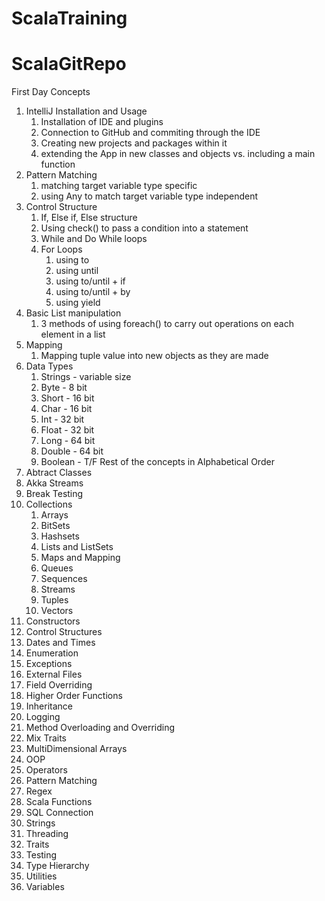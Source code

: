# ScalaTraining

# ScalaGitRepo



First Day Concepts
1) IntelliJ Installation and Usage
    1) Installation of IDE and plugins 
    2) Connection to GitHub and commiting through the IDE
    3) Creating new projects and packages within it
    4) extending the App in new classes and objects vs. including a main function
2) Pattern Matching
    1) matching target variable type specific
    2) using Any to match target variable type independent
3) Control Structure
    1) If, Else if, Else structure 
    2) Using check() to pass a condition into a statement
    3) While and Do While loops 
    4) For Loops
        1) using to
        2) using until
        3) using to/until + if
        4) using to/until + by
        5) using yield 
4) Basic List manipulation
    1) 3 methods of using foreach() to carry out operations on each element in a list
5) Mapping
    1) Mapping tuple value into new objects as they are made 
6) Data Types
    1) Strings - variable size
    2) Byte - 8 bit
    3) Short - 16 bit
    4) Char - 16 bit
    5) Int - 32 bit 
    6) Float - 32 bit
    7) Long - 64 bit
    8) Double - 64 bit 
    9) Boolean - T/F
Rest of the concepts in Alphabetical Order
7) Abtract Classes
8) Akka Streams
9) Break Testing
10) Collections
    1) Arrays
    2) BitSets
    3) Hashsets
    4) Lists and ListSets
    5) Maps and Mapping
    6) Queues
    7) Sequences
    8) Streams
    9) Tuples
    10) Vectors
11) Constructors
11) Control Structures
12) Dates and Times
13) Enumeration
14) Exceptions
15) External Files
16) Field Overriding
17) Higher Order Functions
18) Inheritance
19) Logging 
20) Method Overloading and Overriding
21) Mix Traits
22) MultiDimensional Arrays
23) OOP
24) Operators
25) Pattern Matching
26) Regex
27) Scala Functions
28) SQL Connection
29) Strings
30) Threading
31) Traits
32) Testing
33) Type Hierarchy
34) Utilities
35) Variables










